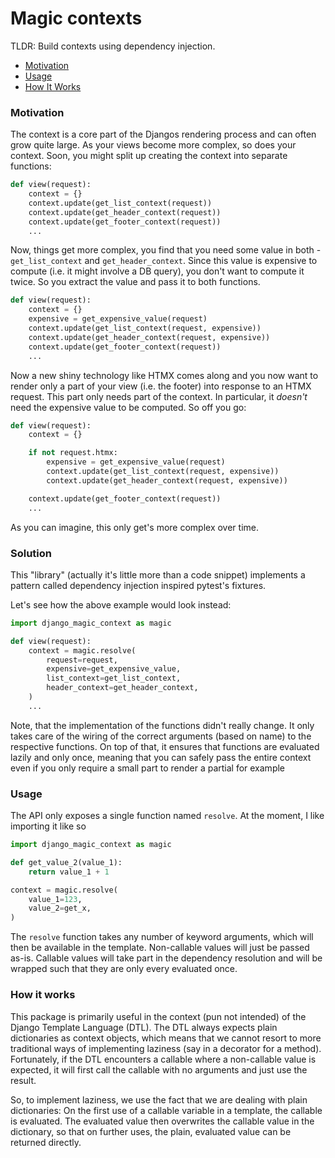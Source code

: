 # Magic contexts

TLDR: Build contexts using dependency injection.

- [Motivation](#motivation)
- [Usage](#usage)
- [How It Works](#how-it-works)

### Motivation

The context is a core part of the Djangos rendering process and can often grow quite large.
As your views become more complex, so does your context.
Soon, you might split up creating the context into separate functions:

```python
def view(request):
    context = {}
    context.update(get_list_context(request))
    context.update(get_header_context(request))
    context.update(get_footer_context(request))
    ...
```

Now, things get more complex, you find that you need some value in both - `get_list_context` and `get_header_context`.
Since this value is expensive to compute (i.e. it might involve a DB query), you don't want to compute it twice.
So you extract the value and pass it to both functions.

```python
def view(request):
    context = {}
    expensive = get_expensive_value(request)
    context.update(get_list_context(request, expensive))
    context.update(get_header_context(request, expensive))
    context.update(get_footer_context(request))
    ...
```

Now a new shiny technology like HTMX comes along and you now want to render only a part of your view (i.e. the footer) into response to an HTMX request.
This part only needs part of the context.
In particular, it *doesn't* need the expensive value to be computed.
So off you go:


```python
def view(request):
    context = {}

    if not request.htmx:
        expensive = get_expensive_value(request)
        context.update(get_list_context(request, expensive))
        context.update(get_header_context(request, expensive))

    context.update(get_footer_context(request))
    ...
```

As you can imagine, this only get's more complex over time.

### Solution

This "library" (actually it's little more than a code snippet) implements a pattern called dependency injection inspired pytest's fixtures.

Let's see how the above example would look instead:


```python
import django_magic_context as magic

def view(request):
    context = magic.resolve(
        request=request,
        expensive=get_expensive_value,
        list_context=get_list_context,
        header_context=get_header_context,
    )
    ...
```

Note, that the implementation of the functions didn't really change. 
It only takes care of the wiring of the correct arguments (based on name) to the respective functions.
On top of that, it ensures that functions are evaluated lazily and only once, meaning that you can safely pass the entire context even if you only require a small part to render a partial for example


### Usage

The API only exposes a single function named `resolve`.
At the moment, I like importing it like so
```python
import django_magic_context as magic

def get_value_2(value_1):
    return value_1 + 1

context = magic.resolve(
    value_1=123,
    value_2=get_x,
)
```

The `resolve` function takes any number of keyword arguments, which will then be available in the template.
Non-callable values will just be passed as-is.
Callable values will take part in the dependency resolution and will be wrapped such that they are only every evaluated once.



### How it works

This package is primarily useful in the context (pun not intended) of the Django Template Language (DTL).
The DTL always expects plain dictionaries as context objects, which means that we cannot resort to more traditional ways of implementing laziness (say in a decorator for a method).
Fortunately, if the DTL encounters a callable where a non-callable value is expected, it will first call
the callable with no arguments and just use the result.

So, to implement laziness, we use the fact that we are dealing with plain dictionaries:
On the first use of a callable variable in a template, the callable is evaluated.
The evaluated value then overwrites the callable value in the dictionary, so that on further uses, the 
plain, evaluated value can be returned directly.

